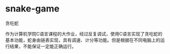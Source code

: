 # snake-game
贪吃蛇

作为计算机学院C语言课程的大作业，经过反复调试，使用C语言实现了贪吃蛇的基本功能，蛇身由链表实现，具有调速、计分等功能。但是根据在不同电脑上的运行结果，不能保证一定能正确运行。
